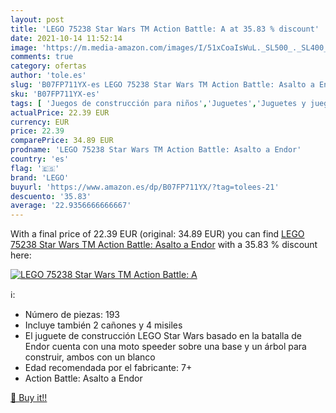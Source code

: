 ```yaml
---
layout: post
title: 'LEGO 75238 Star Wars TM Action Battle: A at 35.83 % discount'
date: 2021-10-14 11:52:14
image: 'https://m.media-amazon.com/images/I/51xCoaIsWuL._SL500_._SL400_.jpg'
comments: true
category: ofertas
author: 'tole.es'
slug: 'B07FP711YX-es LEGO 75238 Star Wars TM Action Battle: Asalto a Endor'
sku: 'B07FP711YX-es'
tags: [ 'Juegos de construcción para niños','Juguetes','Juguetes y juegos','lego', ]
actualPrice: 22.39 EUR
currency: EUR
price: 22.39
comparePrice: 34.89 EUR
prodname: 'LEGO 75238 Star Wars TM Action Battle: Asalto a Endor'
country: 'es'
flag: '🇪🇸'
brand: 'LEGO'
buyurl: 'https://www.amazon.es/dp/B07FP711YX/?tag=tolees-21'
descuento: '35.83'
average: '22.9356666666667'
---
```


With a final price of 22.39 EUR (original: 34.89 EUR) you can find [LEGO 75238 Star Wars TM Action Battle: Asalto a Endor](https://www.amazon.es/dp/B07FP711YX/?tag=tolees-21) with a  35.83 % discount here:

[![LEGO 75238 Star Wars TM Action Battle: A](https://m.media-amazon.com/images/I/51xCoaIsWuL._SL500_._SL400_.jpg)](https://www.amazon.es/dp/B07FP711YX/?tag=tolees-21)

ℹ️:

- Número de piezas: 193
- Incluye también 2 cañones y 4 misiles
- El juguete de construcción LEGO Star Wars basado en la batalla de Endor cuenta con una moto speeder sobre una base y un árbol para construir, ambos con un blanco
- Edad recomendada por el fabricante: 7+
- Action Battle: Asalto a Endor

[🛒 Buy it!!](https://www.amazon.es/dp/B07FP711YX/?tag=tolees-21)

